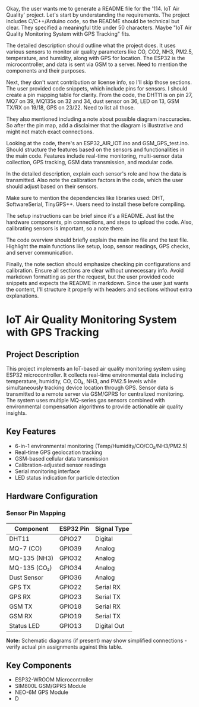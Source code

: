 Okay, the user wants me to generate a README file for the '114. IoT Air Quality' project. Let's start by understanding the requirements. The project includes C/C++/Arduino code, so the README should be technical but clear. They specified a meaningful title under 50 characters. Maybe "IoT Air Quality Monitoring System with GPS Tracking" fits.

The detailed description should outline what the project does. It uses various sensors to monitor air quality parameters like CO, CO2, NH3, PM2.5, temperature, and humidity, along with GPS for location. The ESP32 is the microcontroller, and data is sent via GSM to a server. Need to mention the components and their purposes.

Next, they don't want contribution or license info, so I'll skip those sections. The user provided code snippets, which include pins for sensors. I should create a pin mapping table for clarity. From the code, the DHT11 is on pin 27, MQ7 on 39, MQ135s on 32 and 34, dust sensor on 36, LED on 13, GSM TX/RX on 19/18, GPS on 23/22. Need to list all those.

They also mentioned including a note about possible diagram inaccuracies. So after the pin map, add a disclaimer that the diagram is illustrative and might not match exact connections.

Looking at the code, there's an ESP32_AIR_IOT.ino and GSM_GPS_test.ino. Should structure the features based on the sensors and functionalities in the main code. Features include real-time monitoring, multi-sensor data collection, GPS tracking, GSM data transmission, and modular code.

In the detailed description, explain each sensor's role and how the data is transmitted. Also note the calibration factors in the code, which the user should adjust based on their sensors.

Make sure to mention the dependencies like libraries used: DHT, SoftwareSerial, TinyGPS++. Users need to install these before compiling.

The setup instructions can be brief since it's a README. Just list the hardware components, pin connections, and steps to upload the code. Also, calibrating sensors is important, so a note there.

The code overview should briefly explain the main ino file and the test file. Highlight the main functions like setup, loop, sensor readings, GPS checks, and server communication.

Finally, the note section should emphasize checking pin configurations and calibration. Ensure all sections are clear without unnecessary info. Avoid markdown formatting as per the request, but the user provided code snippets and expects the README in markdown. Since the user just wants the content, I'll structure it properly with headers and sections without extra explanations.
# IoT Air Quality Monitoring System with GPS Tracking

## Project Description  
This project implements an IoT-based air quality monitoring system using ESP32 microcontroller. It collects real-time environmental data including temperature, humidity, CO, CO₂, NH3, and PM2.5 levels while simultaneously tracking device location through GPS. Sensor data is transmitted to a remote server via GSM/GPRS for centralized monitoring. The system uses multiple MQ-series gas sensors combined with environmental compensation algorithms to provide actionable air quality insights.

## Key Features
- 6-in-1 environmental monitoring (Temp/Humidity/CO/CO₂/NH3/PM2.5)
- Real-time GPS geolocation tracking
- GSM-based cellular data transmission
- Calibration-adjusted sensor readings
- Serial monitoring interface
- LED status indication for particle detection

## Hardware Configuration
### Sensor Pin Mapping
| Component       | ESP32 Pin | Signal Type  |
|-----------------|-----------|--------------|
| DHT11           | GPIO27    | Digital      |
| MQ-7 (CO)       | GPIO39    | Analog       |
| MQ-135 (NH3)    | GPIO32    | Analog       |
| MQ-135 (CO₂)    | GPIO34    | Analog       |
| Dust Sensor      | GPIO36    | Analog       |
| GPS TX          | GPIO22    | Serial RX    |
| GPS RX          | GPIO23    | Serial TX    |
| GSM TX          | GPIO18    | Serial RX    |
| GSM RX          | GPIO19    | Serial TX    |
| Status LED      | GPIO13    | Digital Out  |

**Note:** Schematic diagrams (if present) may show simplified connections - verify actual pin assignments against this table.

## Key Components
- ESP32-WROOM Microcontroller
- SIM800L GSM/GPRS Module
- NEO-6M GPS Module
- D